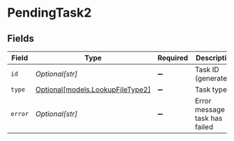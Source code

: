 # PendingTask2


## Fields

| Field                                                            | Type                                                             | Required                                                         | Description                                                      |
| ---------------------------------------------------------------- | ---------------------------------------------------------------- | ---------------------------------------------------------------- | ---------------------------------------------------------------- |
| `id`                                                             | *Optional[str]*                                                  | :heavy_minus_sign:                                               | Task ID (generated).                                             |
| `type`                                                           | [Optional[models.LookupFileType2]](../models/lookupfiletype2.md) | :heavy_minus_sign:                                               | Task type                                                        |
| `error`                                                          | *Optional[str]*                                                  | :heavy_minus_sign:                                               | Error message if task has failed                                 |